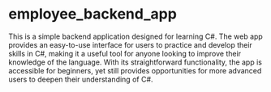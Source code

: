 # employee_backend_app

This is a simple backend application designed for learning C#. The web app provides an easy-to-use interface for users to practice and develop their skills in C#, making it a useful tool for anyone looking to improve their knowledge of the language. With its straightforward functionality, the app is accessible for beginners, yet still provides opportunities for more advanced users to deepen their understanding of C#.
